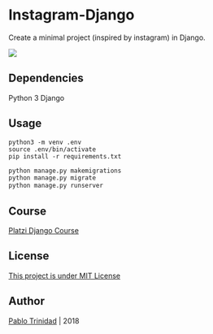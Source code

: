 # Instagram-Django

Create a minimal project (inspired by instagram) in Django.

![](https://i.imgur.com/AZraev3.png)

## Dependencies
Python 3
Django

## Usage
```shell
python3 -m venv .env
source .env/bin/activate
pip install -r requirements.txt
```

```python
python manage.py makemigrations
python manage.py migrate
python manage.py runserver
```

## Course
[Platzi Django Course](https://platzi.com/cursos/django/)

## License
[This project is under MIT License](https://opensource.org/licenses/MIT)

## Author
[Pablo Trinidad](https://github.com/pablotrinidad) | 2018
